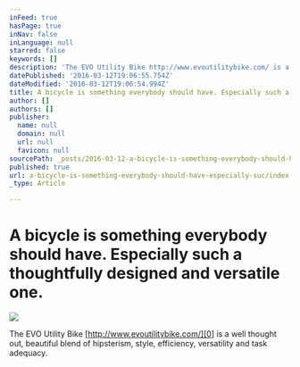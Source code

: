 ```yaml
---
inFeed: true
hasPage: true
inNav: false
inLanguage: null
starred: false
keywords: []
description: 'The EVO Utility Bike http://www.evoutilitybike.com/ is a well thought out, beautiful blend of hipsterism, style, efficiency, versatility and task adequacy.'
datePublished: '2016-03-12T19:06:55.754Z'
dateModified: '2016-03-12T19:06:54.994Z'
title: A bicycle is something everybody should have. Especially such a thoughtfully designed and versatile one.
author: []
authors: []
publisher:
  name: null
  domain: null
  url: null
  favicon: null
sourcePath: _posts/2016-03-12-a-bicycle-is-something-everybody-should-have-especially-suc.md
published: true
url: a-bicycle-is-something-everybody-should-have-especially-suc/index.html
_type: Article

---
```

# A bicycle is something everybody should have. Especially such a thoughtfully designed and versatile one.
![](https://the-grid-user-content.s3-us-west-2.amazonaws.com/be5f8f54-72ad-4157-9ad7-3c4b9ae9a68c.jpg)

The EVO Utility Bike [http://www.evoutilitybike.com/][0] is a well thought out, beautiful blend of hipsterism, style, efficiency, versatility and task adequacy.

[0]: http://www.evoutilitybike.com/